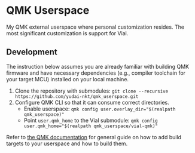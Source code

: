 # QMK Userspace

My QMK external userspace where personal customization resides.
The most significant customization is support for Vial.

## Development

The instruction below assumes you are already familiar with building QMK firmware and
have necessary dependencies (e.g., compiler toolchain for your target MCU) installed on your local machine.

1. Clone the repository with submodules: `git clone --recursive https://github.com/yudai-nkt/qmk_userspace.git `
1. Configure QMK CLI so that it can consume correct directories.
    - Enable userspace: `qmk config user.overlay_dir="$(realpath qmk_userspace)"`
    - Point `user.qmk_home` to the Vial submodule: `qmk config user.qmk_home="$(realpath qmk_userspace/vial-qmk)"`

Refer to [the QMK documentation](https://docs.qmk.fm/newbs_external_userspace)
for general guide on how to add build targets to your userspace and how to build them.
